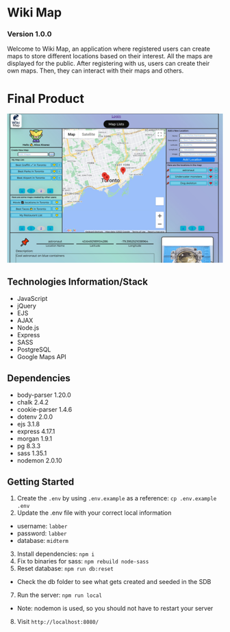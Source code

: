 # Wiki Map

### Version 1.0.0

Welcome to Wiki Map, an application where registered users can create maps to store different locations based on their interest. All the maps are displayed for the public. After registering with us, users can create their own maps. Then, they can interact with their maps and others.

# Final Product

!["Wiki Map"](https://github.com/robertocervantesbetancourt/R-B-map-project/blob/merge2/public/images/wikimap.png)

## Technologies Information/Stack

- JavaScript
- jQuery
- EJS
- AJAX
- Node.js
- Express
- SASS
- PostgreSQL
- Google Maps API

## Dependencies

- body-parser 1.20.0
- chalk 2.4.2
- cookie-parser 1.4.6
- dotenv 2.0.0
- ejs 3.1.8
- express 4.17.1
- morgan 1.9.1
- pg 8.3.3
- sass 1.35.1
- nodemon 2.0.10

## Getting Started

1. Create the `.env` by using `.env.example` as a reference: `cp .env.example .env`
2. Update the .env file with your correct local information

- username: `labber`
- password: `labber`
- database: `midterm`

3. Install dependencies: `npm i`
4. Fix to binaries for sass: `npm rebuild node-sass`
5. Reset database: `npm run db:reset`

- Check the db folder to see what gets created and seeded in the SDB

7. Run the server: `npm run local`

- Note: nodemon is used, so you should not have to restart your server

8. Visit `http://localhost:8080/`
